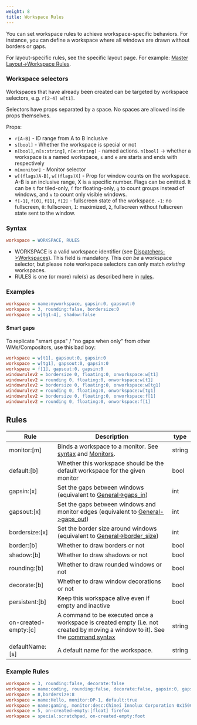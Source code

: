 ```yaml
---
weight: 8
title: Workspace Rules
---
```


You can set workspace rules to achieve workspace-specific behaviors. For
instance, you can define a workspace where all windows are drawn without borders
or gaps.

For layout-specific rules, see the specific layout page. For example:
[Master Layout->Workspace Rules](../Master-Layout#workspace-rules).

### Workspace selectors

Workspaces that have already been created can be targeted by workspace
selectors, e.g. `r[2-4] w[t1]`.

Selectors have props separated by a space. No spaces are allowed inside props
themselves.

Props:
 - `r[A-B]` - ID range from A to B inclusive
 - `s[bool]` - Whether the workspace is special or not
 - `n[bool]`, `n[s:string]`, `n[e:string]` - named actions. `n[bool]` ->
    whether a workspace is a named workspace, `s` and `e` are starts and ends
    with respectively
 - `m[monitor]` - Monitor selector
 - `w[(flags)A-B]`, `w[(flags)X]` - Prop for window counts on the workspace.
    A-B is an inclusive range, X is a specific number. Flags can be omitted.
    It can be `t` for tiled-only, `f` for floating-only, `g` to count groups
    instead of windows, and `v` to count only visible windows.
 - `f[-1]`, `f[0]`, `f[1]`, `f[2]` - fullscreen state of the workspace. `-1`: no
    fullscreen, `0`: fullscreen, `1`: maximized, `2`, fullscreen without
    fullscreen state sent to the window.

### Syntax

```ini
workspace = WORKSPACE, RULES
```

- WORKSPACE is a valid workspace identifier (see
  [Dispatchers->Workspaces](../Dispatchers#workspaces)). This field is
  mandatory. This _can be_ a workspace selector, but please note
  workspace selectors can only match _existing_ workspaces.
- RULES is one (or more) rule(s) as described here in [rules](#rules).

### Examples

```ini
workspace = name:myworkspace, gapsin:0, gapsout:0
workspace = 3, rounding:false, bordersize:0
workspace = w[tg1-4], shadow:false
```

#### Smart gaps

To replicate "smart gaps" / "no gaps when only" from other WMs/Compositors, use this bad boy:

```ini
workspace = w[t1], gapsout:0, gapsin:0
workspace = w[tg1], gapsout:0, gapsin:0
workspace = f[1], gapsout:0, gapsin:0
windowrulev2 = bordersize 0, floating:0, onworkspace:w[t1]
windowrulev2 = rounding 0, floating:0, onworkspace:w[t1]
windowrulev2 = bordersize 0, floating:0, onworkspace:w[tg1]
windowrulev2 = rounding 0, floating:0, onworkspace:w[tg1]
windowrulev2 = bordersize 0, floating:0, onworkspace:f[1]
windowrulev2 = rounding 0, floating:0, onworkspace:f[1]
```

## Rules

| Rule | Description | type |
| --- | --- | --- |
| monitor:[m] | Binds a workspace to a monitor. See [syntax](#syntax) and [Monitors](../Monitors). | string |
| default:[b] | Whether this workspace should be the default workspace for the given monitor | bool |
| gapsin:[x] | Set the gaps between windows (equivalent to [General->gaps_in](../Variables#general)) | int |
| gapsout:[x] | Set the gaps between windows and monitor edges (equivalent to [General->gaps_out](../Variables#general)) | int |
| bordersize:[x] | Set the border size around windows (equivalent to [General->border_size](../Variables#general)) | int |
| border:[b] | Whether to draw borders or not | bool |
| shadow:[b] | Whether to draw shadows or not | bool |
| rounding:[b] | Whether to draw rounded windows or not | bool |
| decorate:[b] | Whether to draw window decorations or not | bool |
| persistent:[b] | Keep this workspace alive even if empty and inactive | bool |
| on-created-empty:[c] | A command to be executed once a workspace is created empty (i.e. not created by moving a window to it). See the [command syntax](../Dispatchers#executing-with-rules) | string |
| defaultName:[s] | A default name for the workspace. | string |

### Example Rules

```ini
workspace = 3, rounding:false, decorate:false
workspace = name:coding, rounding:false, decorate:false, gapsin:0, gapsout:0, border:false, decorate:false, monitor:DP-1
workspace = 8,bordersize:8
workspace = name:Hello, monitor:DP-1, default:true
workspace = name:gaming, monitor:desc:Chimei Innolux Corporation 0x150C, default:true
workspace = 5, on-created-empty:[float] firefox
workspace = special:scratchpad, on-created-empty:foot
```
